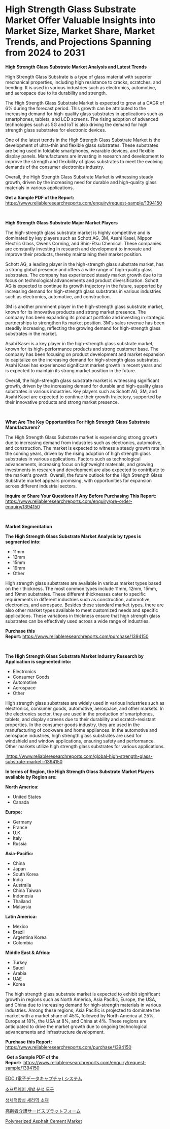 <p><h1>High Strength Glass Substrate Market Offer Valuable Insights into Market Size, Market Share, Market Trends, and Projections Spanning from 2024 to 2031</h1></p><p><strong>High Strength Glass Substrate Market Analysis and Latest Trends</strong></p>
<p><p>High Strength Glass Substrate is a type of glass material with superior mechanical properties, including high resistance to cracks, scratches, and bending. It is used in various industries such as electronics, automotive, and aerospace due to its durability and strength.</p><p>The High Strength Glass Substrate Market is expected to grow at a CAGR of 6% during the forecast period. This growth can be attributed to the increasing demand for high-quality glass substrates in applications such as smartphones, tablets, and LCD screens. The rising adoption of advanced technologies such as 5G and IoT is also driving the demand for high strength glass substrates for electronic devices.</p><p>One of the latest trends in the High Strength Glass Substrate Market is the development of ultra-thin and flexible glass substrates. These substrates are being used in foldable smartphones, wearable devices, and flexible display panels. Manufacturers are investing in research and development to improve the strength and flexibility of glass substrates to meet the evolving demands of the consumer electronics industry.</p><p>Overall, the High Strength Glass Substrate Market is witnessing steady growth, driven by the increasing need for durable and high-quality glass materials in various applications.</p></p>
<p><strong>Get a Sample PDF of the Report:&nbsp;</strong> <a href="https://www.reliableresearchreports.com/enquiry/request-sample/1394150">https://www.reliableresearchreports.com/enquiry/request-sample/1394150</a></p>
<p>&nbsp;</p>
<p><strong>High Strength Glass Substrate Major Market Players</strong></p>
<p><p>The high-strength glass substrate market is highly competitive and is dominated by key players such as Schott AG, 3M, Asahi Kasei, Nippon Electric Glass, Owens Corning, and Shin-Etsu Chemical. These companies are constantly investing in research and development to innovate and improve their products, thereby maintaining their market position.</p><p>Schott AG, a leading player in the high-strength glass substrate market, has a strong global presence and offers a wide range of high-quality glass substrates. The company has experienced steady market growth due to its focus on technological advancements and product diversification. Schott AG is expected to continue its growth trajectory in the future, supported by increasing demand for high-strength glass substrates in various industries such as electronics, automotive, and construction.</p><p>3M is another prominent player in the high-strength glass substrate market, known for its innovative products and strong market presence. The company has been expanding its product portfolio and investing in strategic partnerships to strengthen its market position. 3M's sales revenue has been steadily increasing, reflecting the growing demand for high-strength glass substrates in the market.</p><p>Asahi Kasei is a key player in the high-strength glass substrate market, known for its high-performance products and strong customer base. The company has been focusing on product development and market expansion to capitalize on the increasing demand for high-strength glass substrates. Asahi Kasei has experienced significant market growth in recent years and is expected to maintain its strong market position in the future.</p><p>Overall, the high-strength glass substrate market is witnessing significant growth, driven by the increasing demand for durable and high-quality glass substrates in various industries. Key players such as Schott AG, 3M, and Asahi Kasei are expected to continue their growth trajectory, supported by their innovative products and strong market presence.</p></p>
<p>&nbsp;</p>
<p><strong>What Are The Key Opportunities For High Strength Glass Substrate Manufacturers?</strong></p>
<p><p>The High Strength Glass Substrate market is experiencing strong growth due to increasing demand from industries such as electronics, automotive, and construction. The market is expected to witness a steady growth rate in the coming years, driven by the rising adoption of high strength glass substrates in various applications. Factors such as technological advancements, increasing focus on lightweight materials, and growing investments in research and development are also expected to contribute to the market's growth. Overall, the future outlook for the High Strength Glass Substrate market appears promising, with opportunities for expansion across different industrial sectors.</p></p>
<p><strong>Inquire or Share Your Questions If Any Before Purchasing This Report:</strong> <a href="https://www.reliableresearchreports.com/enquiry/pre-order-enquiry/1394150">https://www.reliableresearchreports.com/enquiry/pre-order-enquiry/1394150</a></p>
<p>&nbsp;</p>
<p><strong>Market Segmentation</strong></p>
<p><strong>The High Strength Glass Substrate Market Analysis by types is segmented into:</strong></p>
<p><ul><li>11mm</li><li>12mm</li><li>15mm</li><li>19mm</li><li>Other</li></ul></p>
<p><p>High strength glass substrates are available in various market types based on their thickness. The most common types include 11mm, 12mm, 15mm, and 19mm substrates. These different thicknesses cater to specific requirements in different industries such as construction, automotive, electronics, and aerospace. Besides these standard market types, there are also other market types available to meet customized needs and specific applications. These variations in thickness ensure that high strength glass substrates can be effectively used across a wide range of industries.</p></p>
<p><strong>Purchase this Report:&nbsp;</strong><a href="https://www.reliableresearchreports.com/purchase/1394150">https://www.reliableresearchreports.com/purchase/1394150</a></p>
<p>&nbsp;</p>
<p><strong>The High Strength Glass Substrate Market Industry Research by Application is segmented into:</strong></p>
<p><ul><li>Electronics</li><li>Consumer Goods</li><li>Automotive</li><li>Aerospace</li><li>Other</li></ul></p>
<p><p>High strength glass substrates are widely used in various industries such as electronics, consumer goods, automotive, aerospace, and other markets. In the electronics sector, they are used in the production of smartphones, tablets, and display screens due to their durability and scratch-resistant properties. In the consumer goods industry, they are used in the manufacturing of cookware and home appliances. In the automotive and aerospace industries, high strength glass substrates are used for windshield and window applications, ensuring safety and performance. Other markets utilize high strength glass substrates for various applications.</p></p>
<p><a href="https://www.reliableresearchreports.com/global-high-strength-glass-substrate-market-r1394150">&nbsp;https://www.reliableresearchreports.com/global-high-strength-glass-substrate-market-r1394150</a></p>
<p><strong>In terms of Region, the High Strength Glass Substrate Market Players available by Region are:</strong></p>
<p>
    <p> <strong> North America: </strong>
        <ul>
            <li>United States</li>
            <li>Canada</li>
        </ul>
        </p> 
    <p> <strong> Europe: </strong>
        <ul>
            <li>Germany</li>
            <li>France</li>
            <li>U.K.</li>
            <li>Italy</li>
            <li>Russia</li>
        </ul>
        </p> 
    <p> <strong> Asia-Pacific: </strong>
        <ul>
            <li>China</li>
            <li>Japan</li>
            <li>South Korea</li>
            <li>India</li>
            <li>Australia</li>
            <li>China Taiwan</li>
            <li>Indonesia</li>
            <li>Thailand</li>
            <li>Malaysia</li>
        </ul>
        </p> 
    <p> <strong> Latin America: </strong>
        <ul>
            <li>Mexico</li>
            <li>Brazil</li>
            <li>Argentina Korea</li>
            <li>Colombia</li>
        </ul>
        </p> 
    <p> <strong> Middle East & Africa: </strong>
        <ul>
            <li>Turkey</li>
            <li>Saudi</li>
            <li>Arabia</li>
            <li>UAE</li>
            <li>Korea</li>
        </ul>
    </p>
    </p>
<p><p>The high strength glass substrate market is expected to exhibit significant growth in regions such as North America, Asia Pacific, Europe, the USA, and China due to increasing demand for high-strength materials in various industries. Among these regions, Asia Pacific is projected to dominate the market with a market share of 45%, followed by North America at 25%, Europe at 18%, the USA at 8%, and China at 4%. These regions are anticipated to drive the market growth due to ongoing technological advancements and infrastructure development.</p></p>
<p><strong>Purchase this Report: </strong><a href="https://www.reliableresearchreports.com/purchase/1394150">https://www.reliableresearchreports.com/purchase/1394150</a></p>
<p>&nbsp;<strong>Get a Sample PDF of the Report:&nbsp;&nbsp;</strong><a href="https://www.reliableresearchreports.com/enquiry/request-sample/1394150">https://www.reliableresearchreports.com/enquiry/request-sample/1394150</a></p>
<p><strong></strong></p>
<p><p><a href="https://medium.com/@barrymundy88/edc-electronic-data-capture-%E3%82%B7%E3%82%B9%E3%83%86%E3%83%A0%E5%B8%82%E5%A0%B4-%E3%82%BF%E3%82%A4%E3%83%97-%E3%82%A2%E3%83%97%E3%83%AA%E3%82%B1%E3%83%BC%E3%82%B7%E3%83%A7%E3%83%B3-%E5%9C%B0%E7%90%86%E3%81%AB%E3%82%88%E3%82%8B%E5%8C%85%E6%8B%AC%E7%9A%84%E3%81%AA%E8%A9%95%E4%BE%A1-c1a9af4b0553">EDC (電子データキャプチャ) システム</a></p><p><a href="https://medium.com/@jomosley1999/%EC%86%8C%ED%94%84%ED%8A%B8%EC%9B%A8%EC%96%B4-%EA%B0%9C%EB%B0%9C-%EB%B6%84%EC%84%9D-%EB%8F%84%EA%B5%AC-%EC%8B%9C%EC%9E%A5-%EC%8B%9C%EC%9E%A5-%EC%A0%90%EC%9C%A0%EC%9C%A8-%EC%8B%9C%EC%9E%A5-%EB%8F%99%ED%96%A5-%EB%B0%8F-%EB%AF%B8%EB%9E%98-%EC%84%B1%EC%9E%A5-%ED%83%90%EC%83%89-0465362012e5">소프트웨어 개발 분석 도구</a></p><p><a href="https://medium.com/@electat2023/%EC%83%9D%EC%B2%B4-%EC%B9%9C%ED%99%94%EC%84%B1-%EC%84%B8%EB%9D%BC%EB%AF%B9-%EC%86%8C%EC%9E%AC-%EC%8B%9C%EC%9E%A5-2031%EB%85%84%EA%B9%8C%EC%A7%80%EC%9D%98-%ED%8A%B8%EB%A0%8C%EB%93%9C-%EC%98%88%EC%B8%A1-%EB%B0%8F-%EA%B2%BD%EC%9F%81-%EB%B6%84%EC%84%9D-0406aa8ccf13">생체적합성 세라믹 소재</a></p><p><a href="https://github.com/mm14022023/Market-Research-Report-List-1/blob/main/766707089674.md">高齢者介護サービスプラットフォーム</a></p><p><a href="https://github.com/ZackaryHalvorson2023/Market-Research-Report-List-1/blob/main/polymerized-asphalt-cement-market.md">Polymerized Asphalt Cement Market</a></p></p>